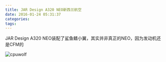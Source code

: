 ```yaml
---
title: JAR Design A320 NEO新西兰航空
date: 2016-01-24 05:31:37
categories:
tags:
---
```


JAR Design A320 NEO装配了鲨鱼鳍小翼，其实并非真正的NEO，因为发动机还是CFM的



![cpuwolf](/images/data/attachment/201601/24/133131kvpvbw11viuuxppa.jpg)

